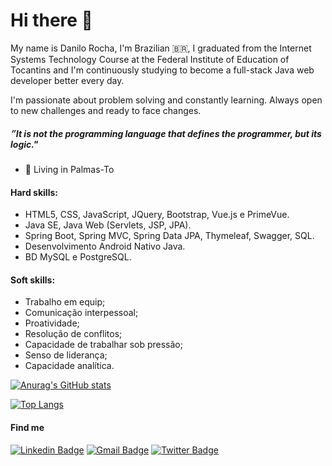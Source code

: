 # Hi there 👋

My name is Danilo Rocha, I'm Brazilian 🇧🇷, I graduated from the Internet Systems Technology Course at the Federal Institute of Education of Tocantins and I'm continuously studying to become a full-stack Java web developer better every day.

I'm passionate about problem solving and constantly learning. Always open to new challenges and ready to face changes.

#####  ״It is not the programming language that defines the programmer, but its logic."

- 📍 Living in Palmas-To

#### Hard skills:
 - HTML5, CSS, JavaScript, JQuery, Bootstrap, Vue.js e PrimeVue.
 - Java SE, Java Web (Servlets, JSP, JPA).
 - Spring Boot, Spring MVC, Spring Data JPA, Thymeleaf, Swagger, SQL.
 - Desenvolvimento Android Nativo Java.
 - BD MySQL e PostgreSQL.

#### Soft skills:
 - Trabalho em equip;
 - Comunicação interpessoal;
 - Proatividade;
 - Resolução de conflitos;
 - Capacidade de trabalhar sob pressão;
 - Senso de liderança;
 - Capacidade analítica.

[![Anurag's GitHub stats](https://github-readme-stats.vercel.app/api?username=danilorocha22&show_icons=true&theme=dark)](https://github.com/anuraghazra/github-readme-stats)

[![Top Langs](https://github-readme-stats.vercel.app/api/top-langs/?username=danilorocha22&layout=compact&show_icons=true&theme=dark)](https://github.com/danilorocha22/github-readme-stats)

<h4>Find me</h4>

[![Linkedin Badge](https://img.shields.io/badge/-LinkedIn-blue?style=flat-square&logo=Linkedin&logoColor=white&link=https://www.linkedin.com/in/danilo-r-18a52317a/)](https://www.linkedin.com/in/danilo-r-18a52317a/)
[![Gmail Badge](https://img.shields.io/badge/-Gmail-c14438?style=flat-square&logo=Gmail&logoColor=white&link=mailto:danilo.rochaa@gmail.com)](mailto:danilo.rochaa@gmail.com)
[![Twitter Badge](https://img.shields.io/badge/-Twitter-blue?style=flat-square&logo=Twitter&logoColor=white&link=https://twitter.com/DaniloRochaSil6)](https://twitter.com/DaniloRochaSil6/)
